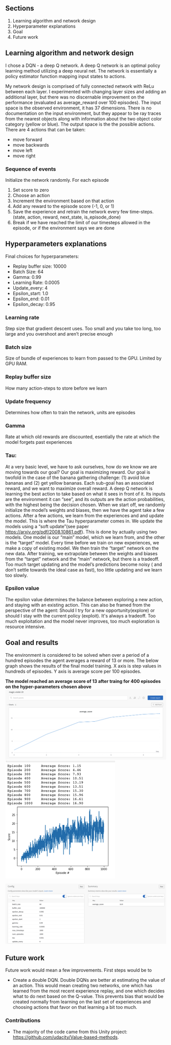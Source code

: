 ## Sections
1. Learning algorithm and network design
2. Hyperparameter explanations 
3. Goal 
4. Future work

## Learning algorithm and network design
I chose a DQN - a deep Q network. A deep Q network is an optimal policy learning method utilizing a deep neural net. The network is essentially a policy estimator function mapping input states to actions. 

My network design is comprised of fully connected network with ReLu between each layer. I experimented with changing layer sizes and adding an additional layer, but there was no discernable improvement on the performance (evaluated as average_reward over 100 episodes). 
The input space is the observed environment, it has 37 dimensions. There is no documentation on the input environment, but they appear to be ray traces from the nearest objects along with information about the two object color category (yellow or blue). 
The output space is the the possible actions. There are 4 actions that can be taken: 
- move forward 
- move backwards 
- move left 
- move right 

### Sequence of events 
Initialize the network randomly. 
For each episode 
1. Set score to zero
2. Choose an action 
3. Increment the environment based on that action
4. Add any reward to the episode score (-1, 0, or 1)
5. Save the experience and retrain the network every few time-steps. (state, action, reward, next_state, is_episode_done) 
6. Break if we have reached the limit of our timesteps allowed in the episode, or if the environment says we are done


## Hyperparameters explanations 

Final choices for hyperparameters: 
- Replay buffer size: 10000 
- Batch Size:         64 
- Gamma:              0.99
- Learning Rate:      0.0005 
- Update_every:       4
- Epsilon_start:      1.0
- Epsilon_end:        0.01
- Epsilon_decay:      0.95


### Learning rate
Step size that gradient descent uses. Too small and you take too long, too large and you overshoot and aren’t precise enough

### Batch size
Size of bundle of experiences to learn from passed to the GPU. Limited by GPU RAM. 

### Replay buffer size
How many action-steps to store before we learn

### Update frequency
Determines how often to train the network, units are episodes

### Gamma
Rate at which old rewards are discounted, esentially the rate at which the model forgets past experiences

### Tau: 
At a very basic level, we have to ask ourselves, how do we know we are moving towards our goal? Our goal is maximizing reward. Our goal is twofold in the case of the banana gathering challenge: (1) avoid blue bananas and (2) get yellow bananas. Each sub-goal has an associated reward, and we want to maximize overall reward. A deep Q network is learning the best action to take based on what it sees in front of it. Its inputs are the environment it can “see”, and its outputs are the action probabilities, with the highest being the decision chosen. When we start off, we randomly initialize the model’s weights and biases, then we have the agent take a few actions. After a few actions, we learn from the experiences and and update the model. This is where the Tau hyperparameter comes in. We update the models using a “soft update”(see paper https://arxiv.org/pdf/2008.10861.pdf). This is done by actually using two models. One model is our “main” model, which we learn from, and the other is the “target” model. Every time before we train on new experiences, we make a copy of existing model. We then train the “target” network on the new data. After training, we extrapolate between the weights and biases from the “target” network and the “main” network, but there is a tradeoff. Too much target updating and the model’s predictions become noisy ( and don’t settle towards the ideal case as fast), too little updating and we learn too slowly. 

### Epsilon value 
The epsilon value determines the balance between exploring a new action, and staying with an existing action. This can also be framed from the perspective of the agent: Should I try for a new opportunity(explore) or should I stay with the current policy (exploit). It's always a tradeoff. Too much exploitation and the model never improves, too much exploration is resource intensive. 

## Goal and results 
The environment is considered to be solved when over a period of a hundred episodes the agent averages a reward of 13 or more. 
The below graph shows the results of the final model training. X axis is step values in hundreds of episodes. Y axis is average score per 100 episodes. 

<b> The model reached an average score of 13 after traing for 400 episodes on the hyper-parameters chosen above  </b>
![Average scores output](media/results_magic-violet-19.png)
![Average scores output matplotlib](media/matplotilb_scores.png)



![Weights and Biases model config page](media/wandb_output.png)


## Future work
Future work would mean a few improvements. First steps would be to 
* Create a double DQN. Double DQNs are better at estimating the value of an action. This would mean creating two networks, one which has learned from the most recent experience replay, and one which decides what to do next based on the Q-value. This prevents bias that would be created normally from learning on the last set of experiences and choosing actions that favor on that learning a bit too much. 

### Contributions
* The majority of the code came from this Unity project: https://github.com/udacity/Value-based-methods. 
